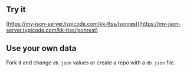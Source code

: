 ## Try it

[https://my-json-server.typicode.com/kk-ttss/jsonrest](https://my-json-server.typicode.com/kk-ttss/jsonrest)

## Use your own data

Fork it and change `db.json` values or create a repo with a `db.json` file.
